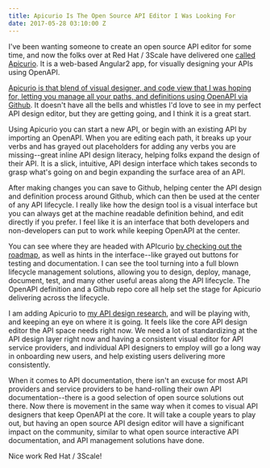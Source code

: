 ```yaml
---
title: Apicurio Is The Open Source API Editor I Was Looking For
date: 2017-05-28 03:10:00 Z
---
```


I've been wanting someone to create an open source API editor for some time, and now the folks over at Red Hat / 3Scale have delivered one [called Apicurio](http://www.apicur.io/). It is a web-based Angular2 app, for visually designing your APIs using OpenAPI.

[Apicurio is that blend of visual designer, and code view that I was hoping for, letting you manage all your paths, and definitions using OpenAPI via Github](http://www.apicur.io/). It doesn't have all the bells and whistles I'd love to see in my perfect API design editor, but they are getting going, and I think it is a great start.

Using Apicurio you can start a new API, or begin with an existing API by importing an OpenAPI. When you are editing each path, it breaks up your verbs and has grayed out placeholders for adding any verbs you are missing--great inline API design literacy, helping folks expand the design of their API. It is a slick, intuitive, API design interface which takes seconds to grasp what's going on and begin expanding the surface area of an API.

After making changes you can save to Github, helping center the API design and definition process around Github, which can then be used at the center of any API lifecycle. I really like how the design tool is a visual interface but you can always get at the machine readable definition behind, and edit directly if you prefer. I feel like it is an interface that both developers and non-developers can put to work while keeping OpenAPI at the center.

You can see where they are headed with APIcurio [by checking out the roadmap](http://www.apicur.io/roadmap/), as well as hints in the interface--like grayed out buttons for testing and documentation. I can see the tool turning into a full blown lifecycle management solutions, allowing you to design, deploy, manage, document, test, and many other useful areas along the API lifecycle. The OpenAPI definition and a Github repo core all help set the stage for Apicurio delivering across the lifecycle.

I am adding Apicurio to [my API design research](http://design.apievangelist.com), and will be playing with, and keeping an eye on where it is going. It feels like the core API design editor the API space needs right now. We need a lot of standardizing at the API design layer right now and having a consistent visual editor for API service providers, and individual API designers to employ will go a long way in onboarding new users, and help existing users delivering more consistently.

When it comes to API documentation, there isn't an excuse for most API providers and service providers to be hand-rolling their own API documentation--there is a good selection of open source solutions out there. Now there is movement in the same way when it comes to visual API designers that keep OpenAPI at the core. It will take a couple years to play out, but having an open source API design editor will have a significant impact on the community, similar to what open source interactive API documentation, and API management solutions have done.

Nice work Red Hat / 3Scale!
